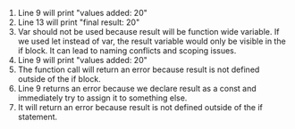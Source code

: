 1. Line 9 will print "values added: 20"
2. Line 13 will print "final result: 20"
3. Var should not be used because result will be function wide variable. If we used let instead of var, the result variable would only be visible in the if block. It can lead to naming conflicts and scoping issues. 
4. Line 9 will print "values added: 20"
5. The function call will return an error because result is not defined outside of the if block.
6. Line 9 returns an error because we declare result as a const and immediately try to assign it to something else. 
7. It will return an error because result is not defined outside of the if statement. 
